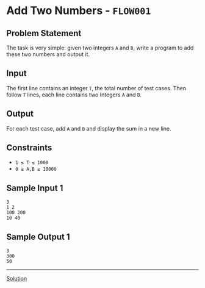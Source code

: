 # Add Two Numbers - `FLOW001`

## Problem Statement
The task is very simple: given two integers `A` and `B`, write a program to add these two numbers and output it.

## Input
The first line contains an integer `T`, the total number of test cases. Then follow `T` lines, each line contains two Integers `A` and `B`.

## Output
For each test case, add `A` and `B` and display the sum in a new line.

## Constraints
- `1 ≤ T ≤ 1000`
- `0 ≤ A,B ≤ 10000`

## Sample Input 1 
```
3
1 2
100 200
10 40
```

## Sample Output 1 
```
3
300
50
```
 --- 
 
 [Solution](./52001227.py)
 
